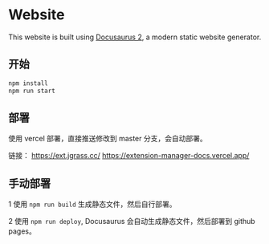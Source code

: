 # Website

This website is built using [Docusaurus 2](https://docusaurus.io/), a modern static website generator.

## 开始

```bash
npm install
npm run start
```

## 部署

使用 vercel 部署，直接推送修改到 master 分支，会自动部署。

链接：
<https://ext.jgrass.cc/>
<https://extension-manager-docs.vercel.app/>

## 手动部署

1 使用 `npm run build` 生成静态文件，然后自行部署。

2 使用 `npm run deploy`, Docusaurus 会自动生成静态文件，然后部署到 github pages。
